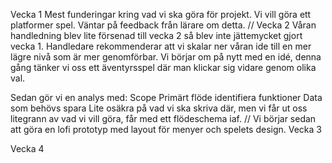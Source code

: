 Vecka 1
Mest funderingar kring vad vi ska göra för projekt. Vi vill göra ett platformer spel. Väntar på feedback från lärare om detta.
//
Vecka 2
Våran handledning blev lite försenad till vecka 2 så blev inte jättemycket gjort vecka 1.
Handledare rekommenderar att vi skalar ner våran ide till en mer lägre nivå som är mer genomförbar.
Vi börjar om på nytt med en idé, denna gång tänker vi oss ett äventyrsspel där man klickar sig vidare genom olika val.

Sedan gör vi en analys med:
Scope
Primärt flöde
identifiera funktioner
Data som behövs spara
Lite osäkra på vad vi ska skriva där,
men vi får ut oss litegrann av vad vi vill göra, får med ett flödeschema iaf.
//
Vi börjar sedan att göra en lofi prototyp med layout för menyer och spelets design.
Vecka 3


Vecka 4